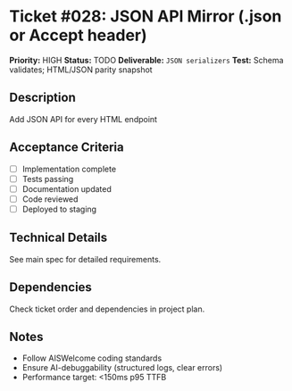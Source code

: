 # Ticket #028: JSON API Mirror (.json or Accept header)

**Priority:** HIGH
**Status:** TODO
**Deliverable:** `JSON serializers`
**Test:** Schema validates; HTML/JSON parity snapshot

## Description
Add JSON API for every HTML endpoint

## Acceptance Criteria
- [ ] Implementation complete
- [ ] Tests passing
- [ ] Documentation updated
- [ ] Code reviewed
- [ ] Deployed to staging

## Technical Details
See main spec for detailed requirements.

## Dependencies
Check ticket order and dependencies in project plan.

## Notes
- Follow AISWelcome coding standards
- Ensure AI-debuggability (structured logs, clear errors)
- Performance target: <150ms p95 TTFB
